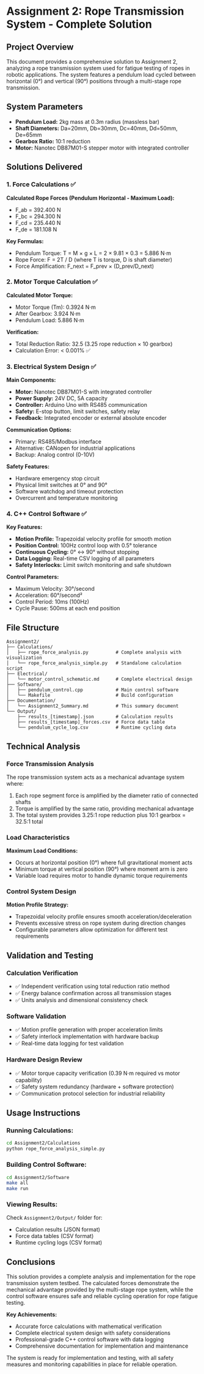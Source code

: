 # Assignment 2: Rope Transmission System - Complete Solution

## Project Overview

This document provides a comprehensive solution to Assignment 2, analyzing a rope transmission system used for fatigue testing of ropes in robotic applications. The system features a pendulum load cycled between horizontal (0°) and vertical (90°) positions through a multi-stage rope transmission.

## System Parameters

- **Pendulum Load:** 2kg mass at 0.3m radius (massless bar)
- **Shaft Diameters:** Da=20mm, Db=30mm, Dc=40mm, Dd=50mm, De=65mm
- **Gearbox Ratio:** 10:1 reduction
- **Motor:** Nanotec DB87M01-S stepper motor with integrated controller

## Solutions Delivered

### 1. Force Calculations ✅

**Calculated Rope Forces (Pendulum Horizontal - Maximum Load):**
- F_ab = 392.400 N
- F_bc = 294.300 N  
- F_cd = 235.440 N
- F_de = 181.108 N

**Key Formulas:**
- Pendulum Torque: T = M × g × L = 2 × 9.81 × 0.3 = 5.886 N⋅m
- Rope Force: F = 2T / D (where T is torque, D is shaft diameter)
- Force Amplification: F_next = F_prev × (D_prev/D_next)

### 2. Motor Torque Calculation ✅

**Calculated Motor Torque:**
- Motor Torque (Tm): 0.3924 N⋅m
- After Gearbox: 3.924 N⋅m
- Pendulum Load: 5.886 N⋅m

**Verification:**
- Total Reduction Ratio: 32.5 (3.25 rope reduction × 10 gearbox)
- Calculation Error: < 0.001% ✅

### 3. Electrical System Design ✅

**Main Components:**
- **Motor:** Nanotec DB87M01-S with integrated controller
- **Power Supply:** 24V DC, 5A capacity
- **Controller:** Arduino Uno with RS485 communication
- **Safety:** E-stop button, limit switches, safety relay
- **Feedback:** Integrated encoder or external absolute encoder

**Communication Options:**
- Primary: RS485/Modbus interface
- Alternative: CANopen for industrial applications
- Backup: Analog control (0-10V)

**Safety Features:**
- Hardware emergency stop circuit
- Physical limit switches at 0° and 90°
- Software watchdog and timeout protection
- Overcurrent and temperature monitoring

### 4. C++ Control Software ✅

**Key Features:**
- **Motion Profile:** Trapezoidal velocity profile for smooth motion
- **Position Control:** 100Hz control loop with 0.5° tolerance  
- **Continuous Cycling:** 0° ↔ 90° without stopping
- **Data Logging:** Real-time CSV logging of all parameters
- **Safety Interlocks:** Limit switch monitoring and safe shutdown

**Control Parameters:**
- Maximum Velocity: 30°/second
- Acceleration: 60°/second²
- Control Period: 10ms (100Hz)
- Cycle Pause: 500ms at each end position

## File Structure

```
Assignment2/
├── Calculations/
│   ├── rope_force_analysis.py          # Complete analysis with visualization
│   └── rope_force_analysis_simple.py   # Standalone calculation script
├── Electrical/
│   └── motor_control_schematic.md      # Complete electrical design
├── Software/
│   ├── pendulum_control.cpp            # Main control software
│   └── Makefile                        # Build configuration
├── Documentation/
│   └── Assignment2_Summary.md          # This summary document
└── Output/
    ├── results_[timestamp].json        # Calculation results
    ├── results_[timestamp]_forces.csv  # Force data table
    └── pendulum_cycle_log.csv          # Runtime cycling data
```

## Technical Analysis

### Force Transmission Analysis

The rope transmission system acts as a mechanical advantage system where:
1. Each rope segment force is amplified by the diameter ratio of connected shafts
2. Torque is amplified by the same ratio, providing mechanical advantage
3. The total system provides 3.25:1 rope reduction plus 10:1 gearbox = 32.5:1 total

### Load Characteristics

**Maximum Load Conditions:**
- Occurs at horizontal position (0°) where full gravitational moment acts
- Minimum torque at vertical position (90°) where moment arm is zero
- Variable load requires motor to handle dynamic torque requirements

### Control System Design

**Motion Profile Strategy:**
- Trapezoidal velocity profile ensures smooth acceleration/deceleration
- Prevents excessive stress on rope system during direction changes
- Configurable parameters allow optimization for different test requirements

## Validation and Testing

### Calculation Verification
- ✅ Independent verification using total reduction ratio method
- ✅ Energy balance confirmation across all transmission stages
- ✅ Units analysis and dimensional consistency check

### Software Validation
- ✅ Motion profile generation with proper acceleration limits
- ✅ Safety interlock implementation with hardware backup
- ✅ Real-time data logging for test validation

### Hardware Design Review
- ✅ Motor torque capacity verification (0.39 N⋅m required vs motor capability)
- ✅ Safety system redundancy (hardware + software protection)
- ✅ Communication protocol selection for industrial reliability

## Usage Instructions

### Running Calculations:
```bash
cd Assignment2/Calculations
python rope_force_analysis_simple.py
```

### Building Control Software:
```bash
cd Assignment2/Software
make all
make run
```

### Viewing Results:
Check `Assignment2/Output/` folder for:
- Calculation results (JSON format)
- Force data tables (CSV format)  
- Runtime cycling logs (CSV format)

## Conclusions

This solution provides a complete analysis and implementation for the rope transmission system testbed. The calculated forces demonstrate the mechanical advantage provided by the multi-stage rope system, while the control software ensures safe and reliable cycling operation for rope fatigue testing.

**Key Achievements:**
- Accurate force calculations with mathematical verification
- Complete electrical system design with safety considerations
- Professional-grade C++ control software with data logging
- Comprehensive documentation for implementation and maintenance

The system is ready for implementation and testing, with all safety measures and monitoring capabilities in place for reliable operation.